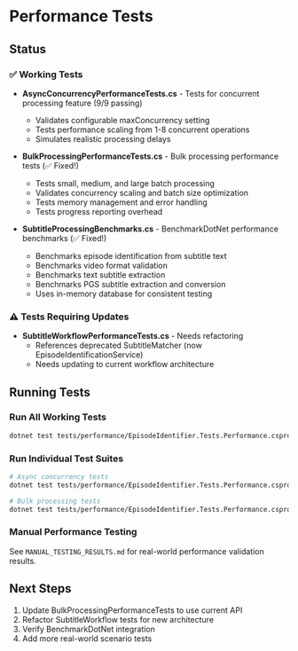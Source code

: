 # Performance Tests

## Status

### ✅ Working Tests
- **AsyncConcurrencyPerformanceTests.cs** - Tests for concurrent processing feature (9/9 passing)
  - Validates configurable maxConcurrency setting
  - Tests performance scaling from 1-8 concurrent operations
  - Simulates realistic processing delays

- **BulkProcessingPerformanceTests.cs** - Bulk processing performance tests (✅ Fixed!)
  - Tests small, medium, and large batch processing
  - Validates concurrency scaling and batch size optimization
  - Tests memory management and error handling
  - Tests progress reporting overhead

- **SubtitleProcessingBenchmarks.cs** - BenchmarkDotNet performance benchmarks (✅ Fixed!)
  - Benchmarks episode identification from subtitle text
  - Benchmarks video format validation
  - Benchmarks text subtitle extraction
  - Benchmarks PGS subtitle extraction and conversion
  - Uses in-memory database for consistent testing

### ⚠️ Tests Requiring Updates
- **SubtitleWorkflowPerformanceTests.cs** - Needs refactoring
  - References deprecated SubtitleMatcher (now EpisodeIdentificationService)
  - Needs updating to current workflow architecture

## Running Tests

### Run All Working Tests
```bash
dotnet test tests/performance/EpisodeIdentifier.Tests.Performance.csproj --filter "FullyQualifiedName~AsyncConcurrencyPerformanceTests|FullyQualifiedName~BulkProcessingPerformanceTests"
```

### Run Individual Test Suites
```bash
# Async concurrency tests
dotnet test tests/performance/EpisodeIdentifier.Tests.Performance.csproj --filter "FullyQualifiedName~AsyncConcurrencyPerformanceTests"

# Bulk processing tests
dotnet test tests/performance/EpisodeIdentifier.Tests.Performance.csproj --filter "FullyQualifiedName~BulkProcessingPerformanceTests"
```

### Manual Performance Testing
See `MANUAL_TESTING_RESULTS.md` for real-world performance validation results.

## Next Steps

1. Update BulkProcessingPerformanceTests to use current API
2. Refactor SubtitleWorkflow tests for new architecture
3. Verify BenchmarkDotNet integration
4. Add more real-world scenario tests

